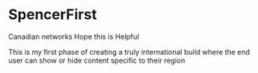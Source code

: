 # SpencerFirst
Canadian networks
Hope this is Helpful

This is my first phase of creating a truly international build where the end user can show or hide content specific to their region
